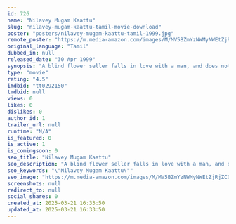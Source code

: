 ```yaml
---
id: 726
name: "Nilavey Mugam Kaattu"
slug: "nilavey-mugam-kaattu-tamil-movie-download"
poster: "posters/nilavey-mugam-kaattu-tamil-1999.jpg"
remote_poster: "https://m.media-amazon.com/images/M/MV5BZmYzNWMyNWEtZjRjZC00YjNhLTliNjEtMDE5ZGRmNzA0MzFkXkEyXkFqcGc@._V1_SX300.jpg"
original_language: "Tamil"
dubbed_in: null
released_date: "30 Apr 1999"
synopsis: "A blind flower seller falls in love with a man, and does not recognize him when her sight is restored."
type: "movie"
rating: "4.5"
imdbid: "tt0292150"
tmdbid: null
views: 0
likes: 0
dislikes: 0
author_id: 1
trailer_url: null
runtime: "N/A"
is_featured: 0
is_active: 1
is_comingsoon: 0
seo_title: "Nilavey Mugam Kaattu"
seo_description: "A blind flower seller falls in love with a man, and does not recognize him when her sight is restored."
seo_keywords: "\"Nilavey Mugam Kaattu\""
seo_image: "https://m.media-amazon.com/images/M/MV5BZmYzNWMyNWEtZjRjZC00YjNhLTliNjEtMDE5ZGRmNzA0MzFkXkEyXkFqcGc@._V1_SX300.jpg"
screenshots: null
redirect_to: null
social_shares: 0
created_at: 2025-03-21 16:33:50
updated_at: 2025-03-21 16:33:50
---
```


